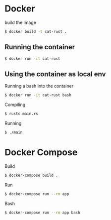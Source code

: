# Docker

build the image
```zsh
$ docker build -t cat-rust .
```

## Running the container

```zsh
$ docker run -it cat-rust
```

## Using the container as local env

Running a bash into the container
```zsh
$ docker run -it cat-rust bash
```

Compiling
```zsh
$ rustc main.rs
```

Running
```zsh
$ ./main
```

# Docker Compose

Build
```zsh
$ docker-compose build .
```

Run
```zsh
$ docker-compose run --rm app
```

Bash
```zsh
$ docker-compose run --rm app bash
```
